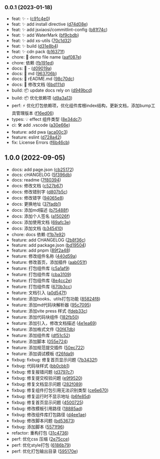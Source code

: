 ## <small>0.0.1 (2023-01-18)</small>

* feat: ✨ - ([c91c4e0](https://https//github.com/jsxiaosi/xs-utils/commits/c91c4e0))
* feat: ✨ add install directive ([d74d08e](https://https//github.com/jsxiaosi/xs-utils/commits/d74d08e))
* feat: ✨ add jsxiaosi/commitlint-config ([b81f74c](https://https//github.com/jsxiaosi/xs-utils/commits/b81f74c))
* feat: ✨ add WaterMark ([bf9cbdb](https://https//github.com/jsxiaosi/xs-utils/commits/bf9cbdb))
* feat: ✨ add xs-utils ([70c1d32](https://https//github.com/jsxiaosi/xs-utils/commits/70c1d32))
* feat: ✨ build ([d31e8b4](https://https//github.com/jsxiaosi/xs-utils/commits/d31e8b4))
* feat: ✨ cdn pack ([b16371f](https://https//github.com/jsxiaosi/xs-utils/commits/b16371f))
* chore: 🔨 demo file name ([aaf087e](https://https//github.com/jsxiaosi/xs-utils/commits/aaf087e))
* chore: 依赖 ([fb191ed](https://https//github.com/jsxiaosi/xs-utils/commits/fb191ed))
* docs: 📝 - ([d09019a](https://https//github.com/jsxiaosi/xs-utils/commits/d09019a))
* docs: 📝 md ([963706b](https://https//github.com/jsxiaosi/xs-utils/commits/963706b))
* docs: 📝 rEADME.md ([98c70dc](https://https//github.com/jsxiaosi/xs-utils/commits/98c70dc))
* docs: 📝 修改文档 ([6bd111d](https://https//github.com/jsxiaosi/xs-utils/commits/6bd111d))
* build: 📦️ update docs rely on ([d949bcd](https://https//github.com/jsxiaosi/xs-utils/commits/d949bcd))
* build: 📦️ 优化依赖项 ([d9a3a13](https://https//github.com/jsxiaosi/xs-utils/commits/d9a3a13))
* perf: ⚡️ 优化打包依赖项，优化组件库根index结构，更新文档，添加bump工具管理版本 ([f16ed06](https://https//github.com/jsxiaosi/xs-utils/commits/f16ed06))
* types: 💡 effect 组件类型 ([8e34dc7](https://https//github.com/jsxiaosi/xs-utils/commits/8e34dc7))
* ci: 🛠 add .vscode ([a30e66e](https://https//github.com/jsxiaosi/xs-utils/commits/a30e66e))
* feature: add pwa ([aca00c3](https://https//github.com/jsxiaosi/xs-utils/commits/aca00c3))
* feature: eslint ([d728a42](https://https//github.com/jsxiaosi/xs-utils/commits/d728a42))
* fix: License Errors ([f6b46cb](https://https//github.com/jsxiaosi/xs-utils/commits/f6b46cb))



## 1.0.0 (2022-09-05)

* docs: add page.json ([cb25172](https://https//github.com/jsxiaosi/xs-utils/commits/cb25172))
* docs: cHANGELOG ([5f396db](https://https//github.com/jsxiaosi/xs-utils/commits/5f396db))
* docs: readme ([7f80394](https://https//github.com/jsxiaosi/xs-utils/commits/7f80394))
* docs: 修改文档 ([c527b67](https://https//github.com/jsxiaosi/xs-utils/commits/c527b67))
* docs: 修改错别字 ([d807b5c](https://https//github.com/jsxiaosi/xs-utils/commits/d807b5c))
* docs: 修改错字 ([94065e8](https://https//github.com/jsxiaosi/xs-utils/commits/94065e8))
* docs: 更换地址 ([37fadb1](https://https//github.com/jsxiaosi/xs-utils/commits/37fadb1))
* docs: 添加md描述 ([b75488f](https://https//github.com/jsxiaosi/xs-utils/commits/b75488f))
* docs: 添加个人签名 ([a15026f](https://https//github.com/jsxiaosi/xs-utils/commits/a15026f))
* docs: 添加使用文档 ([69afc3e](https://https//github.com/jsxiaosi/xs-utils/commits/69afc3e))
* docs: 添加文档 ([b345410](https://https//github.com/jsxiaosi/xs-utils/commits/b345410))
* chore: docs 依赖 ([f1b7e92](https://https//github.com/jsxiaosi/xs-utils/commits/f1b7e92))
* feature: add CHANGELOG ([2b8f36c](https://https//github.com/jsxiaosi/xs-utils/commits/2b8f36c))
* feature: add package.json ([bd19504](https://https//github.com/jsxiaosi/xs-utils/commits/bd19504))
* feature: add pnpm ([89f2a48](https://https//github.com/jsxiaosi/xs-utils/commits/89f2a48))
* feature: 修改组件名称 ([440d59a](https://https//github.com/jsxiaosi/xs-utils/commits/440d59a))
* feature: 修改首页，添加插件 ([aab051f](https://https//github.com/jsxiaosi/xs-utils/commits/aab051f))
* feature: 打包组件库 ([c5a1af9](https://https//github.com/jsxiaosi/xs-utils/commits/c5a1af9))
* feature: 打包组件库 ([cba3109](https://https//github.com/jsxiaosi/xs-utils/commits/cba3109))
* feature: 打包组件库 ([8e4cc2e](https://https//github.com/jsxiaosi/xs-utils/commits/8e4cc2e))
* feature: 打包组件库 ([670b3cc](https://https//github.com/jsxiaosi/xs-utils/commits/670b3cc))
* feature: 文档引入 ([a0d547f](https://https//github.com/jsxiaosi/xs-utils/commits/a0d547f))
* feature: 添加hooks、utils打包功能 ([85824f8](https://https//github.com/jsxiaosi/xs-utils/commits/85824f8))
* feature: 添加md代码块解析器 ([95c7095](https://https//github.com/jsxiaosi/xs-utils/commits/95c7095))
* feature: 添加vite press 样式 ([fdeb33c](https://https//github.com/jsxiaosi/xs-utils/commits/fdeb33c))
* feature: 添加代码块组件 ([182fb50](https://https//github.com/jsxiaosi/xs-utils/commits/182fb50))
* feature: 添加引入，修改文档描述 ([4e1ea69](https://https//github.com/jsxiaosi/xs-utils/commits/4e1ea69))
* feature: 添加格式文件 ([30f47db](https://https//github.com/jsxiaosi/xs-utils/commits/30f47db))
* feature: 添加组件库 ([df51c52](https://https//github.com/jsxiaosi/xs-utils/commits/df51c52))
* feature: 添加脚本 ([055e724](https://https//github.com/jsxiaosi/xs-utils/commits/055e724))
* feature: 添加规范提交插件 ([50ec722](https://https//github.com/jsxiaosi/xs-utils/commits/50ec722))
* feature: 添加调试模板 ([f26fda9](https://https//github.com/jsxiaosi/xs-utils/commits/f26fda9))
* fixbug: fixbug: 修复首页显示问题 ([7b3432f](https://https//github.com/jsxiaosi/xs-utils/commits/7b3432f))
* fixbug: 代码块样式 ([bb0cbb1](https://https//github.com/jsxiaosi/xs-utils/commits/bb0cbb1))
* fixbug: 修复报错问题 ([d3797c7](https://https//github.com/jsxiaosi/xs-utils/commits/d3797c7))
* fixbug: 修复提交校验问题 ([e9f9520](https://https//github.com/jsxiaosi/xs-utils/commits/e9f9520))
* fixbug: 修复文档显示问题 ([282f089](https://https//github.com/jsxiaosi/xs-utils/commits/282f089))
* fixbug: 修复组件打包引用无法识别类型 ([ce6e670](https://https//github.com/jsxiaosi/xs-utils/commits/ce6e670))
* fixbug: 修复运行时不显示地址 ([b6fe85d](https://https//github.com/jsxiaosi/xs-utils/commits/b6fe85d))
* fixbug: 修复首页显示问题 ([4500725](https://https//github.com/jsxiaosi/xs-utils/commits/4500725))
* fixbug: 修改模板引用路径 ([18885ad](https://https//github.com/jsxiaosi/xs-utils/commits/18885ad))
* fixbug: 修改组件库打包路径 ([d4ee1ae](https://https//github.com/jsxiaosi/xs-utils/commits/d4ee1ae))
* fixbug: 修改脚本问题 ([bd53673](https://https//github.com/jsxiaosi/xs-utils/commits/bd53673))
* fixbug: 添加脚本 ([5571f96](https://https//github.com/jsxiaosi/xs-utils/commits/5571f96))
* refactor: 重构打包 ([31c4736](https://https//github.com/jsxiaosi/xs-utils/commits/31c4736))
* perf: 优化css 压缩 ([2e75cce](https://https//github.com/jsxiaosi/xs-utils/commits/2e75cce))
* perf: 优化style打包 ([6186b79](https://https//github.com/jsxiaosi/xs-utils/commits/6186b79))
* perf: 优化打包输出目录 ([595170e](https://https//github.com/jsxiaosi/xs-utils/commits/595170e))



